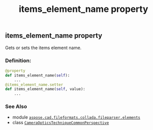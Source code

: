 ﻿---
title: items_element_name property
second_title: Aspose.CAD for Python via .NET API References
description: 
type: docs
weight: 40
url: /python-net/aspose.cad.fileformats.collada.fileparser.elements/cameraopticstechniquecommonperspective/items_element_name/
is_root: false
---

## items_element_name property


Gets or sets the items element name.
### Definition:
```python
@property
def items_element_name(self):
    ...
@items_element_name.setter
def items_element_name(self, value):
    ...
```

### See Also
* module [`aspose.cad.fileformats.collada.fileparser.elements`](../../)
* class [`CameraOpticsTechniqueCommonPerspective`](/cad/python-net/aspose.cad.fileformats.collada.fileparser.elements/cameraopticstechniquecommonperspective)
